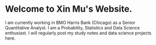 # Welcome to Xin Mu's Website.
I am currently working in BMO Harris Bank (Chicago) as a Senior Quantitative Analyst. I am a Probability, Statistics and Data Science enthusiast. I will regularly post my study notes and data science projects here.   

